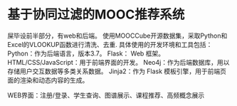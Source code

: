 # 基于协同过滤的MOOC推荐系统
屎毕设前半部分，有web和后端。
使用MOOCCube开源数据集，采取Python和Excel的VLOOKUP函数进行清洗、去重.
具体使用的开发环境和工具包括：
Python：作为后端语言，版本3.7。
Flask： Web 框架。
HTML/CSS/JavaScript：用于前端界面的开发。
Neo4j：作为后端数据库，用以存储用户交互数据等多类关系数据。
Jinja2：作为 Flask 模板引擎，用于前端页面的渲染和动态内容的生成。

WEB界面：注册/登录、学生查询、图谱展示、课程推荐、高频概念展示
